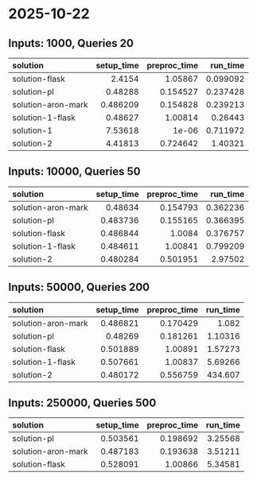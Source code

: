 # 2025-10-22

## Inputs: 1000, Queries 20

| solution           |   setup_time |   preproc_time |   run_time |
|:-------------------|-------------:|---------------:|-----------:|
| solution-flask     |     2.4154   |       1.05867  |   0.099092 |
| solution-pl        |     0.48288  |       0.154527 |   0.237428 |
| solution-aron-mark |     0.486209 |       0.154828 |   0.239213 |
| solution-1-flask   |     0.48627  |       1.00814  |   0.26443  |
| solution-1         |     7.53618  |       1e-06    |   0.711972 |
| solution-2         |     4.41813  |       0.724642 |   1.40321  |

## Inputs: 10000, Queries 50

| solution           |   setup_time |   preproc_time |   run_time |
|:-------------------|-------------:|---------------:|-----------:|
| solution-aron-mark |     0.48634  |       0.154793 |   0.362236 |
| solution-pl        |     0.483736 |       0.155165 |   0.366395 |
| solution-flask     |     0.486844 |       1.0084   |   0.376757 |
| solution-1-flask   |     0.484611 |       1.00841  |   0.799209 |
| solution-2         |     0.480284 |       0.501951 |   2.97502  |

## Inputs: 50000, Queries 200

| solution           |   setup_time |   preproc_time |   run_time |
|:-------------------|-------------:|---------------:|-----------:|
| solution-aron-mark |     0.486821 |       0.170429 |    1.082   |
| solution-pl        |     0.48269  |       0.181261 |    1.10316 |
| solution-flask     |     0.501889 |       1.00891  |    1.57273 |
| solution-1-flask   |     0.507661 |       1.00837  |    5.69266 |
| solution-2         |     0.480172 |       0.556759 |  434.607   |

## Inputs: 250000, Queries 500

| solution           |   setup_time |   preproc_time |   run_time |
|:-------------------|-------------:|---------------:|-----------:|
| solution-pl        |     0.503561 |       0.198692 |    3.25568 |
| solution-aron-mark |     0.487183 |       0.193638 |    3.51211 |
| solution-flask     |     0.528091 |       1.00866  |    5.34581 |